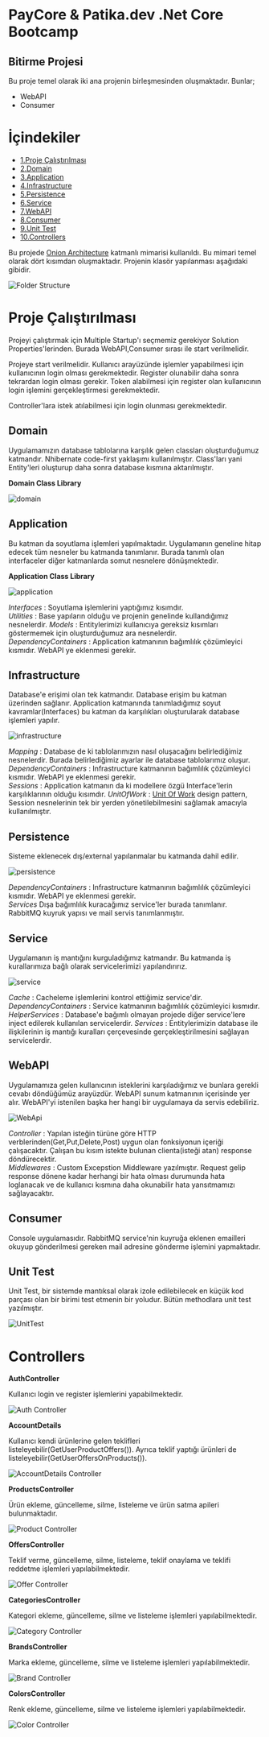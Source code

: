 # PayCore & Patika.dev .Net Core Bootcamp 

## Bitirme Projesi
Bu proje temel olarak iki ana projenin birleşmesinden oluşmaktadır. 
Bunlar;
* WebAPI
* Consumer

# İçindekiler 
  * [1.Proje Çalıştırılması](#proje-run)
  * [2.Domain](#domain)
  * [3.Application](#application)
  * [4.Infrastructure](#infrastructure)
  * [5.Persistence](#persistence)
  * [6.Service](#service)
  * [7.WebAPI](#webapi)
  * [8.Consumer](#consumer)
  * [9.Unit Test](#unittest)
  * [10.Controllers](#controller) 

Bu projede [Onion Architecture](https://www.gencayyildiz.com/blog/nedir-bu-onion-architecture-tam-teferruatli-inceleyelim/) 
katmanlı mimarisi kullanıldı. Bu mimari temel olarak dört kısımdan oluşmaktadır.
Projenin klasör yapılanması aşağıdaki gibidir. 

![Folder Structure](Screenshots/source/folder_structure.jpg)

## <h1 id ="proje-run">Proje Çalıştırılması</h1>

Projeyi çalıştırmak için Multiple Startup'ı seçmemiz gerekiyor Solution Properties'lerinden.
Burada WebAPI,Consumer sırası ile start verilmelidir.

Projeye start verilmelidir. Kullanıcı arayüzünde işlemler yapabilmesi için kullanıcının login
olması gerekmektedir. Register olunabilir daha sonra tekrardan login olması gerekir. Token alabilmesi için 
register olan kullanıcının login işlemini gerçekleştirmesi gerekmektedir.

Controller'lara istek atılabilmesi için login olunması gerekmektedir.

## Domain

Uygulamamızın database tablolarına karşılık gelen classları oluşturduğumuz katmandır.
Nhibernate code-first yaklaşımı kullanılmıştır. Class'ları yani Entity'leri 
oluşturup daha sonra database kısmına aktarılmıştır. 

**Domain Class Library**

![domain](Screenshots/source/domain.jpg)

## Application
Bu katman da soyutlama işlemleri yapılmaktadır. Uygulamanın geneline hitap edecek tüm nesneler 
bu katmanda tanımlanır. Burada tanımlı olan interfaceler diğer katmanlarda somut nesnelere dönüşmektedir.


**Application Class Library**

![application](Screenshots/source/application.jpg)

*Interfaces* : Soyutlama işlemlerini yaptığımız kısımdır.  
*Utilities*  : Base yapıların olduğu ve projenin genelinde kullandığımız nesnelerdir.
*Models* : Entitylerimizi kullanıcıya gereksiz kısımları göstermemek için oluşturduğumuz ara nesnelerdir.  
*DependencyContainers* : Application katmanının bağımlılık çözümleyici kısmıdır. WebAPI ye eklenmesi gerekir.

## Infrastructure
Database'e erişimi olan tek katmandır. Database erişim bu katman üzerinden sağlanır. 
Application katmanında tanımladığımız soyut kavramlar(Interfaces) bu katman da 
karşılıkları oluşturularak database işlemleri yapılır.

![infrastructure](Screenshots/source/infrastructure.jpg)

*Mapping* : Database de ki tablolarımızın nasıl oluşacağını belirlediğimiz nesnelerdir. Burada belirlediğimiz ayarlar ile database tablolarımız oluşur.  
*DependencyContainers* : Infrastructure katmanının bağımlılık çözümleyici kısmıdır. WebAPI ye eklenmesi gerekir.  
*Sessions* : Application katmanın da ki modellere özgü Interface'lerin karşılıklarının olduğu kısımdır. 
*UnitOfWork* : [Unit Of Work](https://www.c-sharpcorner.com/UploadFile/b1df45/unit-of-work-in-repository-pattern/#:~:text=Unit%20of%20Work%20is%20the,update%2Fdelete%20and%20so%20on.) design pattern, Session nesnelerinin tek bir yerden 
yönetilebilmesini sağlamak amacıyla kullanılmıştır.

## Persistence
Sisteme eklenecek dış/external yapılanmalar bu katmanda dahil edilir. 

![persistence](Screenshots/source/persistence.jpg)

*DependencyContainers* : Infrastructure katmanının bağımlılık çözümleyici kısmıdır. WebAPI ye eklenmesi gerekir.  
*Services* Dışa bağımlılık kuracağımız service'ler burada tanımlanır. 
RabbitMQ kuyruk yapısı ve mail servis tanımlanmıştır.

## Service 
Uygulamanın iş mantığını kurguladığımız katmandır. Bu katmanda iş kurallarımıza bağlı olarak 
servicelerimizi yapılandırırız.

![service](Screenshots/source/service.jpg)

*Cache* : Cacheleme işlemlerini kontrol ettiğimiz service'dir.
*DependencyContainers* : Service katmanının bağımlılık çözümleyici kısmıdır.
*HelperServices* : Database'e bağımlı olmayan projede diğer service'lere inject edilerek kullanılan servicelerdir.
*Services* : Entitylerimizin database ile ilişkilerinin iş mantığı kuralları çerçevesinde gerçekleştirilmesini sağlayan servicelerdir.

## WebAPI
Uygulamamıza gelen kullanıcının isteklerini karşıladığımız ve bunlara gerekli cevabı 
döndüğümüz arayüzdür. WebAPI sunum katmanının içerisinde yer alır. WebAPI'yi istenilen başka her
hangi bir uygulamaya da servis edebiliriz.

![WebApi](Screenshots/source/webAPI.jpg)

*Controller*  : Yapılan isteğin türüne göre HTTP verblerinden(Get,Put,Delete,Post) uygun olan fonksiyonun içeriği çalışacaktır. 
Çalışan bu kısım istekte bulunan clienta(isteği atan) response döndürecektir.  
*Middlewares* : Custom Excepstion Middleware yazılmıştır. Request gelip response dönene kadar 
herhangi bir hata olması durumunda hata loglanacak ve de kullanıcı kısmına daha okunabilir hata yansıtmamızı sağlayacaktır.

## Consumer
Console uygulamasıdır. RabbitMQ service'nin kuyruğa eklenen emailleri okuyup gönderilmesi 
gereken mail adresine gönderme işlemini yapmaktadır.

## Unit Test 

Unit Test, bir sistemde mantıksal olarak izole edilebilecek en küçük kod parçası olan bir birimi test etmenin bir yoludur.
Bütün methodlara unit test yazılmıştır.

![UnitTest](Screenshots/source/unitTest.jpg)

# Controllers

**AuthController**

Kullanıcı login ve register işlemlerini yapabilmektedir.

![Auth Controller](Screenshots/controller/auth.jpg)

**AccountDetails** 

Kullanıcı kendi ürünlerine gelen teklifleri listeleyebilir(GetUserProductOffers()).
Ayrıca teklif yaptığı ürünleri de listeleyebilir(GetUserOffersOnProducts()).

![AccountDetails Controller](Screenshots/controller/account.jpg)

**ProductsController** 

Ürün ekleme, güncelleme, silme, listeleme ve ürün satma apileri bulunmaktadır. 

![Product Controller](Screenshots/controller/product.jpg)

**OffersController**

Teklif verme, güncelleme, silme, listeleme, teklif onaylama ve teklifi reddetme işlemleri yapılabilmektedir.

![Offer Controller](Screenshots/controller/offer.jpg)

**CategoriesController**

Kategori ekleme, güncelleme, silme ve listeleme işlemleri yapılabilmektedir.

![Category Controller](Screenshots/controller/category.jpg)

**BrandsController**

Marka ekleme, güncelleme, silme ve listeleme işlemleri yapılabilmektedir.

![Brand Controller](Screenshots/controller/brand.jpg)

**ColorsController**

Renk ekleme, güncelleme, silme ve listeleme işlemleri yapılabilmektedir.

![Color Controller](Screenshots/controller/color.jpg)
